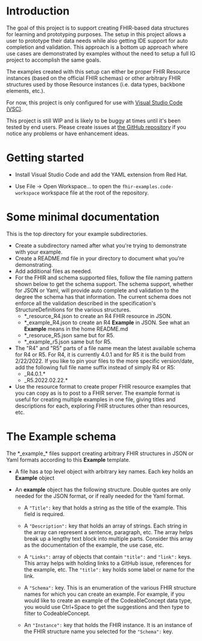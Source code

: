 # Introduction

The goal of this project is to support creating FHIR-based data structures for learning and prototyping purposes. The setup in this project allows a user to prototype their data needs while also getting IDE support for auto completion and validation. This approach is a bottom up approach where use cases are demonstrated by examples without the need to setup a full IG project to accomplish the same goals.

The examples created with this setup can either be proper FHIR Resource instances (based on the official FHIR schemas) or other arbitrary FHIR structures used by those Resource instances (i.e. data types, backbone elements, etc.). 

For now, this project is only configured for use with [Visual Studio Code (VSC)](https://code.visualstudio.com/).

This project is still WIP and is likely to be buggy at times until it's been tested by end users. Please create issues at [the GitHub repository](https://github.com/ShahimEssaid/fhirware.fhir-examples) if you notice any problems or have enhancement ideas.

# Getting started

* Install Visual Studio Code and add the YAML extension from Red Hat.

* Use File -> Open Workspace... to open the `fhir-examples.code-workspace` workspace file at the root of the repository.

# Some minimal documentation

This is the top directory for your example subdirectories. 

* Create a subdirectory named after what you're trying to demonstrate with your example.
* Create a README.md file in your directory to document what you're demonstrating.
* Add additional files as needed.
* For the FHIR and schema supported files, follow the file naming pattern shown below to get the schema support. The schema support, whether for JSON or Yaml, will provide auto complete and validation to the degree the schema has that information. The current schema does not enforce all the validation described in the specification's StructureDefinitions for the various structures. 
    * *_resource_R4.json to create an R4 FHIR resource in JSON.
    * *_example_R4.json to create an R4 **Example** in JSON.  See what an **Example** means in the home README.md
    * *_resoruce_R5.json same but for R5.
    * *_example_r5.json same but for R5.
* The "R4" and "R5" parts of a file name mean the latest available schema for R4 or R5.  For R4, it is currently 4.0.1 and for R5 it is the build from 2/22/2022.  If you like to pin your files to the more specific version/date, add the following full file name suffix instead of simply R4 or R5:
    * _R4.0.1.*
    * _R5.2022.02.22.*
* Use the resource format to create proper FHIR resource examples that you can copy as is to post to a FHIR server.  The example format is useful for creating multiple examples in one file, giving titles and descriptions for each, exploring FHIR structures other than resources, etc.



# The **Example** schema

The \*\_example_\* files support creating arbitrary FHIR structures in JSON or Yaml formats according to this **Example** template.

* A file has a top level object with arbitrary key names. Each key holds an **Example** object

* An **example** object has the following structure. Double quotes are only needed for the JSON format, or if really needed for the Yaml format.

    * A `"Title":` key that holds a string as the title of the example. This field is required.

    * A `"Description":` key that holds an array of strings. Each string in the array can represent a sentence, paragraph, etc.  The array helps break up a lengthy text block into multiple parts. Consider this array as the documentation of the example, the use case, etc.

    * A `"Links":` array of objects that contain `"title":` and `"link":` keys. This array helps with holding links to a GitHub issue, references for the example, etc.  The `"title":` key holds some label or name for the link.

    * A `"Schema":` key. This is an enumeration of the various FHIR structure names for which you can create an example. For example, if you would like to create an example of the CodeableConcept data type, you would use Ctrl+Space to get the suggestions and then type to filter to CodeableConcept.

    * An `"Instance":` key that holds the FHIR instance. It is an instance of the FHIR structure name you selected for the `"Schema":` key.
